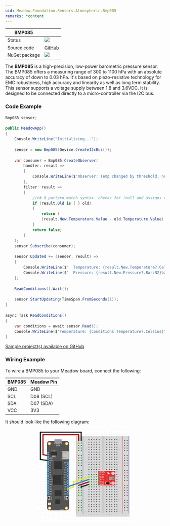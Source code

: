 ```yaml
---
uid: Meadow.Foundation.Sensors.Atmospheric.Bmp085
remarks: *content
---
```


| BMP085        |             |
|---------------|-------------|
| Status        | <img src="https://img.shields.io/badge/Working-brightgreen" style="width: auto; height: -webkit-fill-available;" /> |
| Source code   | [GitHub](https://github.com/WildernessLabs/Meadow.Foundation/tree/master/Source/Meadow.Foundation.Peripherals/Sensors.Atmospheric.Bmp085) |
| NuGet package | <a href="https://www.nuget.org/packages/Meadow.Foundation.Sensors.Atmospheric.Bmp085/" target="_blank"><img src="https://img.shields.io/nuget/v/Meadow.Foundation.Sensors.Atmospheric.Bmp085.svg?label=Meadow.Foundation.Sensors.Atmospheric.Bmp085" style="width: auto; height: -webkit-fill-available;" /></a> |

The **BMP085** is a high-precision, low-power barometric pressure sensor. The BMP085 offers a measuring range of 300 to 1100 hPa with an absolute accuracy of down to 0.03 hPa. It's based on piezo-resistive technology for EMC robustness, high accuracy and linearity as well as long term stability. This sensor supports a voltage supply between 1.8 and 3.6VDC. It is designed to be connected directly to a micro-controller via the I2C bus.

### Code Example

```csharp
Bmp085 sensor;

public MeadowApp()
{
    Console.WriteLine("Initializing...");

    sensor = new Bmp085(Device.CreateI2cBus());

    var consumer = Bmp085.CreateObserver(
        handler: result => 
        {
            Console.WriteLine($"Observer: Temp changed by threshold; new temp: {result.New.Temperature?.Celsius:N2}C, old: {result.Old?.Temperature?.Celsius:N2}C");
        },
        filter: result => 
        {
            //c# 8 pattern match syntax. checks for !null and assigns var.
            if (result.Old is { } old) 
            { 
                return (
                (result.New.Temperature.Value - old.Temperature.Value).Abs().Celsius > 0.5); // returns true if > 0.5°C change.
            }
            return false;
        }
    );
    sensor.Subscribe(consumer);

    sensor.Updated += (sender, result) => 
    {
        Console.WriteLine($"  Temperature: {result.New.Temperature?.Celsius:N2}C");
        Console.WriteLine($"  Pressure: {result.New.Pressure?.Bar:N2}bar");
    };

    ReadConditions().Wait();

    sensor.StartUpdating(TimeSpan.FromSeconds(1));
}

async Task ReadConditions()
{
    var conditions = await sensor.Read();
    Console.WriteLine($"Temperature: {conditions.Temperature?.Celsius}°C, Pressure: {conditions.Pressure?.Pascal}Pa");
}

```

[Sample project(s) available on GitHub](https://github.com/WildernessLabs/Meadow.Foundation/tree/master/Source/Meadow.Foundation.Peripherals/Sensors.Atmospheric.Bmp085/Samples/Sensors.Atmospheric.Bmp085_Sample)

### Wiring Example

To wire a BMP085 to your Meadow board, connect the following:

| BMP085  | Meadow Pin  |
|---------|-------------|
| GND     | GND         |
| SCL     | D08 (SCL)   |
| SDA     | D07 (SDA)   |
| VCC     | 3V3         |

It should look like the following diagram:

<img src="../../API_Assets/Meadow.Foundation.Sensors.Atmospheric.BMP085/BMP085.svg" 
    style="width: 60%; display: block; margin-left: auto; margin-right: auto;" />